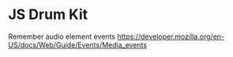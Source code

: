 # JS Drum Kit

Remember audio element events
https://developer.mozilla.org/en-US/docs/Web/Guide/Events/Media_events
